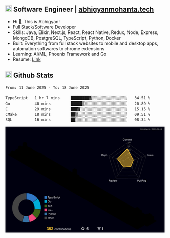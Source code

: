 ## <img src="https://media.giphy.com/media/v1.Y2lkPTc5MGI3NjExNjBuMTFuMDMxcjR0OXp2Zjk5Z3A2ajkzYWpiaDFmdWJhZzY2anM1MCZlcD12MV9naWZzX3NlYXJjaCZjdD1n/UcK7JalnjCz0k/giphy.gif" width="20" height="20" /> Software Engineer | [abhigyanmohanta.tech](https://abhigyanmohanta.tech)


- Hi 👋, This is Abhigyan!
- Full Stack/Software Developer
- Skills: Java, Elixir, Next.js, React, React Native, Redux, Node, Express, MongoDB, PostgreSQL, TypeScript, Python, Docker
- Built: Everything from full stack websites to mobile and desktop apps, automation softwares to chrome extensions
- Learning: AI/ML, Phoenix Framework and Go
- Resume: [Link](https://abhigyan-mohanta.github.io/resume/)


## <img src="https://media.giphy.com/media/v1.Y2lkPTc5MGI3NjExOTVzbjE3Z3F6bDhrNGtzYWpiODJkeTRhcHRqN3MwaGV2cTZ3ajR3eCZlcD12MV9naWZzX3NlYXJjaCZjdD1n/o0vwzuFwCGAFO/giphy.gif" width="20" height="20" /> Github Stats
<!--START_SECTION:waka-->

```txt
From: 11 June 2025 - To: 18 June 2025

TypeScript   1 hr 7 mins     ████████▓░░░░░░░░░░░░░░░░   34.51 %
Go           40 mins         █████▒░░░░░░░░░░░░░░░░░░░   20.89 %
C            29 mins         ███▓░░░░░░░░░░░░░░░░░░░░░   15.15 %
CMake        18 mins         ██▒░░░░░░░░░░░░░░░░░░░░░░   09.51 %
SQL          16 mins         ██░░░░░░░░░░░░░░░░░░░░░░░   08.34 %
```

<!--END_SECTION:waka-->
![](./profile-3d-contrib/profile-night-rainbow.svg)
